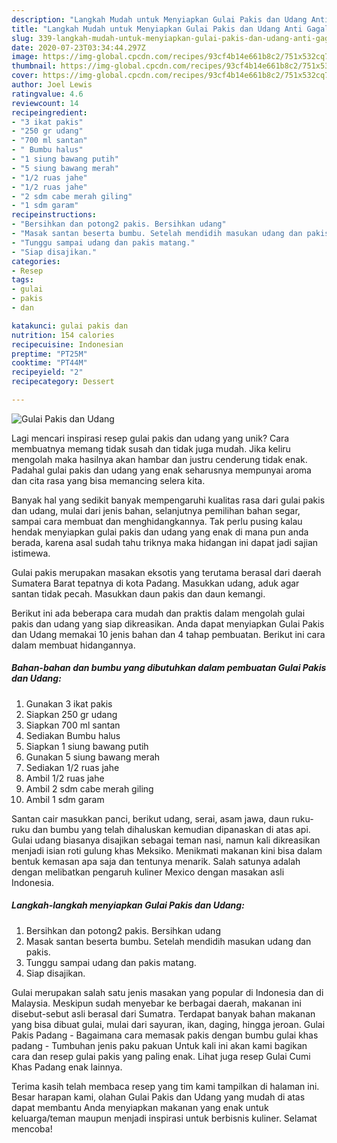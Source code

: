 ```yaml
---
description: "Langkah Mudah untuk Menyiapkan Gulai Pakis dan Udang Anti Gagal"
title: "Langkah Mudah untuk Menyiapkan Gulai Pakis dan Udang Anti Gagal"
slug: 339-langkah-mudah-untuk-menyiapkan-gulai-pakis-dan-udang-anti-gagal
date: 2020-07-23T03:34:44.297Z
image: https://img-global.cpcdn.com/recipes/93cf4b14e661b8c2/751x532cq70/gulai-pakis-dan-udang-foto-resep-utama.jpg
thumbnail: https://img-global.cpcdn.com/recipes/93cf4b14e661b8c2/751x532cq70/gulai-pakis-dan-udang-foto-resep-utama.jpg
cover: https://img-global.cpcdn.com/recipes/93cf4b14e661b8c2/751x532cq70/gulai-pakis-dan-udang-foto-resep-utama.jpg
author: Joel Lewis
ratingvalue: 4.6
reviewcount: 14
recipeingredient:
- "3 ikat pakis"
- "250 gr udang"
- "700 ml santan"
- " Bumbu halus"
- "1 siung bawang putih"
- "5 siung bawang merah"
- "1/2 ruas jahe"
- "1/2 ruas jahe"
- "2 sdm cabe merah giling"
- "1 sdm garam"
recipeinstructions:
- "Bersihkan dan potong2 pakis. Bersihkan udang"
- "Masak santan beserta bumbu. Setelah mendidih masukan udang dan pakis."
- "Tunggu sampai udang dan pakis matang."
- "Siap disajikan."
categories:
- Resep
tags:
- gulai
- pakis
- dan

katakunci: gulai pakis dan 
nutrition: 154 calories
recipecuisine: Indonesian
preptime: "PT25M"
cooktime: "PT44M"
recipeyield: "2"
recipecategory: Dessert

---
```



![Gulai Pakis dan Udang](https://img-global.cpcdn.com/recipes/93cf4b14e661b8c2/751x532cq70/gulai-pakis-dan-udang-foto-resep-utama.jpg)

Lagi mencari inspirasi resep gulai pakis dan udang yang unik? Cara membuatnya memang tidak susah dan tidak juga mudah. Jika keliru mengolah maka hasilnya akan hambar dan justru cenderung tidak enak. Padahal gulai pakis dan udang yang enak seharusnya mempunyai aroma dan cita rasa yang bisa memancing selera kita.

Banyak hal yang sedikit banyak mempengaruhi kualitas rasa dari gulai pakis dan udang, mulai dari jenis bahan, selanjutnya pemilihan bahan segar, sampai cara membuat dan menghidangkannya. Tak perlu pusing kalau hendak menyiapkan gulai pakis dan udang yang enak di mana pun anda berada, karena asal sudah tahu triknya maka hidangan ini dapat jadi sajian istimewa.

Gulai pakis merupakan masakan eksotis yang terutama berasal dari daerah Sumatera Barat tepatnya di kota Padang. Masukkan udang, aduk agar santan tidak pecah. Masukkan daun pakis dan daun kemangi.


Berikut ini ada beberapa cara mudah dan praktis dalam mengolah gulai pakis dan udang yang siap dikreasikan. Anda dapat menyiapkan Gulai Pakis dan Udang memakai 10 jenis bahan dan 4 tahap pembuatan. Berikut ini cara dalam membuat hidangannya.

<!--inarticleads1-->

##### Bahan-bahan dan bumbu yang dibutuhkan dalam pembuatan Gulai Pakis dan Udang:

1. Gunakan 3 ikat pakis
1. Siapkan 250 gr udang
1. Siapkan 700 ml santan
1. Sediakan  Bumbu halus
1. Siapkan 1 siung bawang putih
1. Gunakan 5 siung bawang merah
1. Sediakan 1/2 ruas jahe
1. Ambil 1/2 ruas jahe
1. Ambil 2 sdm cabe merah giling
1. Ambil 1 sdm garam


Santan cair masukkan panci, berikut udang, serai, asam jawa, daun ruku- ruku dan bumbu yang telah dihaluskan kemudian dipanaskan di atas api. Gulai udang biasanya disajikan sebagai teman nasi, namun kali dikreasikan menjadi isian roti gulung khas Meksiko. Menikmati makanan kini bisa dalam bentuk kemasan apa saja dan tentunya menarik. Salah satunya adalah dengan melibatkan pengaruh kuliner Mexico dengan masakan asli Indonesia. 

<!--inarticleads2-->

##### Langkah-langkah menyiapkan Gulai Pakis dan Udang:

1. Bersihkan dan potong2 pakis. Bersihkan udang
1. Masak santan beserta bumbu. Setelah mendidih masukan udang dan pakis.
1. Tunggu sampai udang dan pakis matang.
1. Siap disajikan.


Gulai merupakan salah satu jenis masakan yang popular di Indonesia dan di Malaysia. Meskipun sudah menyebar ke berbagai daerah, makanan ini disebut-sebut asli berasal dari Sumatra. Terdapat banyak bahan makanan yang bisa dibuat gulai, mulai dari sayuran, ikan, daging, hingga jeroan. Gulai Pakis Padang - Bagaimana cara memasak pakis dengan bumbu gulai khas padang - Tumbuhan jenis paku pakuan Untuk kali ini akan kami bagikan cara dan resep gulai pakis yang paling enak. Lihat juga resep Gulai Cumi Khas Padang enak lainnya. 

Terima kasih telah membaca resep yang tim kami tampilkan di halaman ini. Besar harapan kami, olahan Gulai Pakis dan Udang yang mudah di atas dapat membantu Anda menyiapkan makanan yang enak untuk keluarga/teman maupun menjadi inspirasi untuk berbisnis kuliner. Selamat mencoba!

